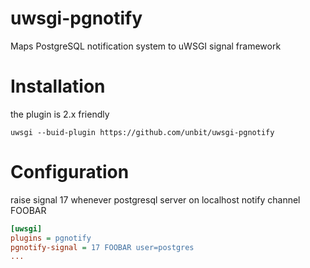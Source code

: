 uwsgi-pgnotify
==============

Maps PostgreSQL notification system to uWSGI signal framework

Installation
============

the plugin is 2.x friendly

```
uwsgi --buid-plugin https://github.com/unbit/uwsgi-pgnotify
```

Configuration
=============

raise signal 17 whenever postgresql server on localhost notify channel FOOBAR

```ini
[uwsgi]
plugins = pgnotify
pgnotify-signal = 17 FOOBAR user=postgres
...
```

